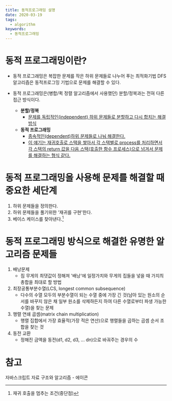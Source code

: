 ```yaml
---
title: 동적프로그래밍 설명
date: 2020-03-19
tags:
  - algorithm
keywords:
  - 동적프로그래밍
---
```


# 동적 프로그래밍이란?

- 동적 프로그래밍은 복잡한 문제를 작은 하위 문제들로 나누어 푸는 최적화기법 DFS 알고리즘은 동적프로그밍 기법으로 문제를 해결할 수 있다.

- 동적 프로그래밍은(병합/퀵 정렬 알고리즘에서 사용했던) 분할/정복과는 전혀 다른 접근 방식이다.
  - **분할/정복**
    - <u>문제를 독립적인(independent) 하위 문제들로 분할하고 다시 합치는 해결 방식</u>
  - **동적 프로그래밍**
    - <u>종속적인(dependent)하위 문제들로 나눠 해결한다.</u>
    - <u>이 얘기는 재귀호출로 스택을 쌓아서 각 스택별로 process를 처리하면서 각 스택의 return 값을 다음 스택(호출한 함수 프로세스)으로 넘겨서 문제를 해결하는 형식 같다.</u>

# 동적 프로그래밍을 사용해 문제를 해결할 때 중요한 세단계

1. 하위 문제들을 정의한다.
2. 하위 문제들을 풀기위한 '재귀를 구현'한다.
3. 베이스 케이스를 찾아낸다.[^basecase]

# 동적 프로그래밍 방식으로 해결한 유명한 알고리즘 문제들

1. 배낭문제
   - 짐 무게의 최댓값이 정해져 '배낭'에 일정가치와 무게의 집들을 넣을 때 가지츼 총합을 최대로 할 방법
2. 최장공통부분수열(LCS, longest common subsequence)
   - 다수의 수열 모두의 부분수열이 되는 수열 중에 가장 긴 것(남아 있는 원소의 순서를 바꾸지 않은 채 일부 원소를 삭제하든지 하여 다른 수열로부터 파생 가능한 수열)을 찾는 문제
3. 행렬 연쇄 곱셈(matrix chain multiplication)
   - 행렬 집합에서 가장 효율적(가장 적은 연산)으로 행렬들을 곱하는 곱셈 순서 조합을 찾는 것
4. 동전 교환
   - 정해진 금액을 동전(d1, d2, d3, ... dn)으로 바궈주는 경우의 수

[^basecase]: 재귀 호출을 멈추는 조건(중단점)

# 참고

자바스크립트 자료 구조와 알고리즘 - 에이콘
